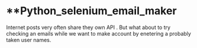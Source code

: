 # **Python_selenium_email_maker
Internet posts very often share they own API . But what about to try checking an emails while we want to make account by enetering a probably taken user names.

